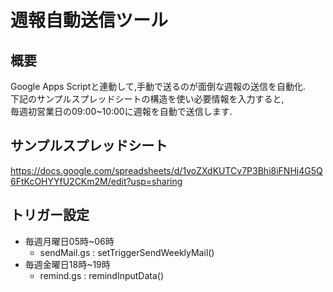 # 週報自動送信ツール
## 概要
Google Apps Scriptと連動して,手動で送るのが面倒な週報の送信を自動化.  
下記のサンプルスプレッドシートの構造を使い必要情報を入力すると,  
毎週初営業日の09:00~10:00に週報を自動で送信します.
## サンプルスプレッドシート
https://docs.google.com/spreadsheets/d/1voZXdKUTCv7P3Bhi8iFNHj4G5Q6FtKcOHYYfU2CKm2M/edit?usp=sharing
## トリガー設定
- 毎週月曜日05時~06時
  - sendMail.gs : setTriggerSendWeeklyMail()
- 毎週金曜日18時~19時
  - remind.gs : remindInputData()
  
